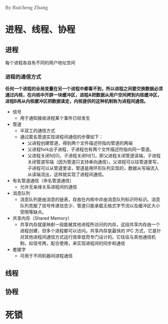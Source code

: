 
### <font size=3pt face="MV Boli" color="gray">By Ruicheng Zhang</font>

# 进程、线程、协程

## 进程

每个进程各自有不同的用户地址空间



### 进程的通信方式

**任何一个进程的全局变量在另一个进程中都看不到，所以进程之间要交换数据必须通过内核，在内核中开辟一块缓冲区，进程A把数据从用户空间拷到内核缓冲区，进程B再从内核缓冲区把数据读走，内核提供的这种机制称为进程间通信。**

- 信号
  - 用于通知接收进程某个事件已经发生
- 管道
  - 半双工的通信方式
  - 通过匿名管道实现进程间通信的步骤如下：
    - 父进程创建管道，得到两个⽂件描述符指向管道的两端
    - 父进程fork出子进程，⼦进程也有两个⽂件描述符指向同⼀管道。
    - 父进程关闭fd[0]，子进程关闭fd[1]，即⽗进程关闭管道读端，⼦进程关闭管道写端（因为管道只支持单向通信）。⽗进程可以往管道⾥写，⼦进程可以从管道⾥读，管道是⽤环形队列实现的，数据从写端流⼊从读端流出，这样就实现了进程间通信。
- 有名管道通信（命名管道通信）
  - 允许无亲缘关系进程间的通信
- 消息队列
  - 消息队列是由消息的链表，存放在内核中并由消息队列标识符标识。消息队列克服了信号传递信息少、管道只能承载无格式字节流以及缓冲区大小受限等缺点。
- 共享内存（Shared Memory）
  - 共享内存就是映射一段能被其他进程所访问的内存，这段共享内存由一个进程创建，但多个进程都可以访问。共享内存是最快的 IPC 方式，它是针对其他进程间通信方式运行效率低而专门设计的。它往往与其他通信机制，如信号两，配合使用，来实现进程间的同步和通信
- 套接字
  - 可用于不同机器间进程通信

## 线程

## 协程



# 死锁



